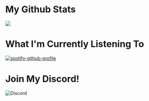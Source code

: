 # My Github Stats
![](https://github-readme-stats.vercel.app/api?username=costliness&show_icons=true&theme=dark)

# What I'm Currently Listening To
[![spotify-github-profile](https://spotify-github-profile.vercel.app/api/view?uid=21iaphpwcb2zcl7goxny3iq5i&cover_image=true&theme=novatorem)](https://github.com/kittinan/spotify-github-profile)

# Join My Discord!
![Discord](https://discordapp.com/api/guilds/800224582656983092/widget.png?style=shield)
